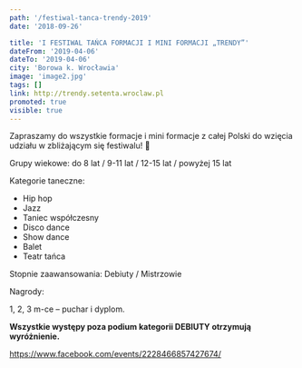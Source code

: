 ```yaml
---
path: '/festiwal-tanca-trendy-2019'
date: '2018-09-26'

title: 'I FESTIWAL TAŃCA FORMACJI I MINI FORMACJI „TRENDY”'
dateFrom: '2019-04-06'
dateTo: '2019-04-06'
city: 'Borowa k. Wrocławia'
image: 'image2.jpg'
tags: []
link: http://trendy.setenta.wroclaw.pl
promoted: true
visible: true
---
```

Zapraszamy do wszystkie formacje i mini formacje z całej Polski do wzięcia udziału w zbliżającym się festiwalu! 🙂

Grupy wiekowe: do 8 lat / 9-11 lat / 12-15 lat / powyżej 15 lat

Kategorie taneczne:

* Hip hop
* Jazz
* Taniec współczesny
* Disco dance
* Show dance
* Balet
* Teatr tańca

Stopnie zaawansowania: Debiuty / Mistrzowie

Nagrody:

1, 2, 3 m-ce – puchar i dyplom.

**Wszystkie występy poza podium kategorii DEBIUTY otrzymują wyróżnienie.**

https://www.facebook.com/events/2228466857427674/

